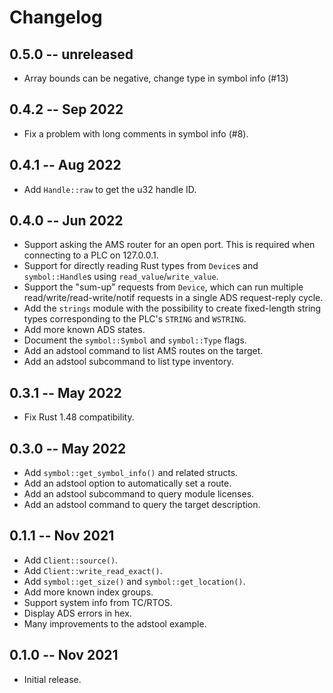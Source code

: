 # Changelog

## 0.5.0 -- unreleased

- Array bounds can be negative, change type in symbol info (#13)

## 0.4.2 -- Sep 2022

- Fix a problem with long comments in symbol info (#8).

## 0.4.1 -- Aug 2022

- Add `Handle::raw` to get the u32 handle ID.

## 0.4.0 -- Jun 2022

- Support asking the AMS router for an open port.  This is required when
  connecting to a PLC on 127.0.0.1.
- Support for directly reading Rust types from `Device`s and `symbol::Handle`s
  using `read_value`/`write_value`.
- Support the "sum-up" requests from `Device`, which can run multiple
  read/write/read-write/notif requests in a single ADS request-reply cycle.
- Add the `strings` module with the possibility to create fixed-length string
  types corresponding to the PLC's `STRING` and `WSTRING`.
- Add more known ADS states.
- Document the `symbol::Symbol` and `symbol::Type` flags.
- Add an adstool command to list AMS routes on the target.
- Add an adstool subcommand to list type inventory.

## 0.3.1 -- May 2022

- Fix Rust 1.48 compatibility.

## 0.3.0 -- May 2022

- Add `symbol::get_symbol_info()` and related structs.
- Add an adstool option to automatically set a route.
- Add an adstool subcommand to query module licenses.
- Add an adstool command to query the target description.

## 0.1.1 -- Nov 2021

- Add `Client::source()`.
- Add `Client::write_read_exact()`.
- Add `symbol::get_size()` and `symbol::get_location()`.
- Add more known index groups.
- Support system info from TC/RTOS.
- Display ADS errors in hex.
- Many improvements to the adstool example.

## 0.1.0 -- Nov 2021

- Initial release.
